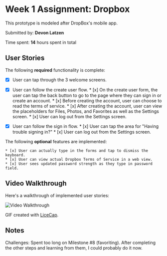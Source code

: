 # Week 1 Assignment: Dropbox

This prototype is modeled after DropBox's mobile app. 

Submitted by: **Devon Latzen**

Time spent: **14** hours spent in total

## User Stories

The following **required** functionality is complete:
* [x] User can tap through the 3 welcome screens.
* [x] User can follow the create user flow.
        * [x] On the create user form, the user can tap the back button to go to the page where they can sign in or create an account.
        * [x] Before creating the account, user can choose to read the terms of service.
        * [x] After creating the account, user can view the placeholders for Files, Photos, and Favorites as well as the Settings screen.
        * [x] User can log out from the Settings screen.
* [x] User can follow the sign in flow.
        * [x] User can tap the area for "Having trouble signing in?"
        * [x] User can log out from the Settings screen.


The following **optional** features are implemented:

    * [x] User can actually type in the forms and tap to dismiss the keyboard.
    * [x] User can view actual Dropbox Terms of Service in a web view.
    * [x] User sees updated password strength as they type in password field.

## Video Walkthrough 

Here's a walkthrough of implemented user stories:

![Video Walkthrough](latzen_tip_calculator_recording_2.gif)

GIF created with [LiceCap](http://www.cockos.com/licecap/).

## Notes
Challenges:
Spent too long on Milestone #8 (favoriting). After completing the other steps and learning from them, I could probably do it now.

